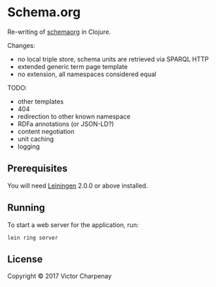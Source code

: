 # Schema.org

Re-writing of [schemaorg](https://github.com/schemaorg/schemaorg/) in Clojure.

Changes:
 - no local triple store, schema units are retrieved via SPARQL HTTP
 - extended generic term page template
 - no extension, all namespaces considered equal

TODO:
 - other templates
 - 404
 - redirection to other known namespace
 - RDFa annotations (or JSON-LD?)
 - content negotiation
 - unit caching
 - logging

## Prerequisites

You will need [Leiningen][] 2.0.0 or above installed.

[leiningen]: https://github.com/technomancy/leiningen

## Running

To start a web server for the application, run:

    lein ring server

## License

Copyright © 2017 Victor Charpenay

